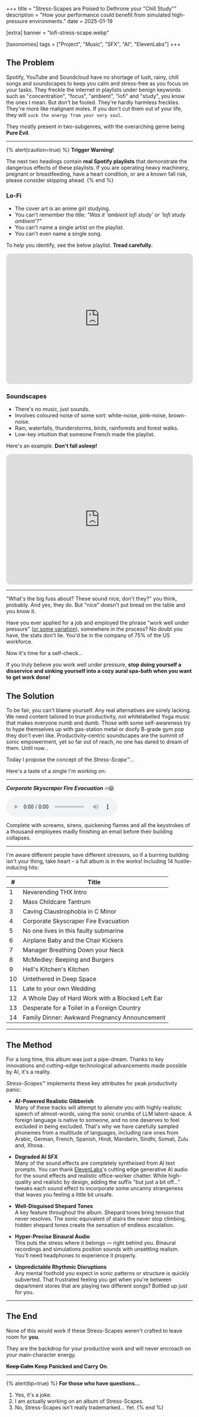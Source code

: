 +++
title = "Stress-Scapes are Poised to Dethrone your \"Chill Study\""
description = "How your performance could benefit from simulated high-pressure environments."
date = 2025-01-19

[extra]
banner = "lofi-stress-scape.webp"

[taxonomies]
tags = ["Project", "Music", "SFX", "AI", "ElevenLabs"]
+++

## The Problem

Spotify, YouTube and Soundcloud have no shortage of lush, rainy, chill songs and soundscapes to keep you calm and stress-free as you focus on your tasks. They freckle the internet in playlists under benign keywords such as "concentration", "focus", "ambient", "lofi" and "study", you know the ones I mean. But don't be fooled. They're hardly harmless freckles. They're more like malignant moles. If you don't cut them out of your life, they will `suck the energy from your very soul`.

They mostly present in two-subgenres, with the overarching genre being **Pure Evil**.

---

{% alert(caution=true) %}
**Trigger Warning!**

The next two headings contain **real Spotify playlists** that demonstrate the dangerous effects of these playlists.
If you are operating heavy machinery, pregnant or breastfeeding, have a heart condition, or are a known fall risk, please consider skipping ahead.
{% end %}

### Lo-Fi

- The cover art is an anime girl studying.
- You can't remember the title: *"Was it 'ambient lofi study' or 'lofi study ambient'?"*
- You can't name a single artist on the playlist.
- You can't even name a single song.

To help you identify, see the below playlist. **Tread carefully.**

<iframe style="border-radius:12px" src="https://open.spotify.com/embed/playlist/52mdjKHZb4ML7yfUoHfFRq?utm_source=generator" width="100%" height="352" frameBorder="0" allowfullscreen="" allow="autoplay; clipboard-write; encrypted-media; fullscreen; picture-in-picture" loading="lazy"></iframe>

### Soundscapes

- There's no music, just sounds.
- Involves coloured noise of some sort: white-noise, pink-noise, brown-noise.
- Rain, waterfalls, thunderstorms, birds, rainforests and forest walks.
- Low-key intuition that someone French made the playlist.

Here's an example. **Don't fall asleep!**

<iframe style="border-radius:12px" src="https://open.spotify.com/embed/album/5TOJCAChXSkhis9AjkVgBx?utm_source=generator" width="100%" height="352" frameBorder="0" allowfullscreen="" allow="autoplay; clipboard-write; encrypted-media; fullscreen; picture-in-picture" loading="lazy"></iframe>

---

"What's the big fuss about? These sound nice, don't they?" you think, probably. And yes, they do. But "nice" doesn't put bread on the table and you know it. 

Have you ever applied for a job and employed the phrase "work well under pressure" ([or some variation](https://www.tealhq.com/resume-synonyms/works-well-under-pressure?t)), somewhere in the process? No doubt you have, the stats don't lie. You'd be in the company of 75% of the US workforce. 

Now it's time for a self-check...

If you truly believe you work well under pressure, **stop doing yourself a disservice and sinking yourself into a cozy aural spa-bath when you want to get work done!**

## The Solution

To be fair, you can't blame yourself. Any real alternatives are sorely lacking. We need content tailored to true productivity, not whitelabelled Yoga music that makes everyone numb and dumb. Those with some self-awareness try to hype themselves up with gas-station metal or doofy B-grade gym pop they don't even like. Productivity-centric soundscapes are the summit of sonic empowerment, yet so far out of reach, no one has dared to dream of them. Until now... 

Today I propose the concept of the *Stress-Scape*™...

Here's a taste of a single I'm working on:

---

***Corporate Skyscraper Fire Evacuation*** 🔥😱

<audio controls>
  <source src="Corporate Skyscraper Fire Evacuation (Demo).mp3" type="audio/mp3">
  Your browser does not support the audio element.
</audio>



Complete with screams, sirens, quickening flames and all the keystrokes of a thousand employees madly finishing an email before their building collapses.

---

I'm aware different people have different stressors, so if a burning building isn't your thing, take heart – a full album is in the works! Including 14 hustle-inducing hits:


| #  | Title                                             |
|----|---------------------------------------------------|
| 1  | Neverending THX Intro                             |
| 2  | Mass Childcare Tantrum                            |
| 3  | Caving Claustrophobia in C Minor                  |
| 4  | Corporate Skyscraper Fire Evacuation              |
| 5  | No one lives in this faulty submarine             |
| 6  | Airplane Baby and the Chair Kickers               |
| 7  | Manager Breathing Down your Neck                  |
| 8  | McMedley: Beeping and Burgers                     |
| 9  | Hell's Kitchen's Kitchen                          |
| 10 | Untethered in Deep Space                          |
| 11 | Late to your own Wedding                          |
| 12 | A Whole Day of Hard Work with a Blocked Left Ear  |
| 13 | Desperate for a Toilet in a Foreign Country       |
| 14 | Family Dinner: Awkward Pregnancy Announcement     |

---

## The Method

For a long time, this album was just a pipe-dream. Thanks to key innovations and cutting-edge technological advancements made possible by AI, it's a reality.

*Stress-Scapes*™ implements these key attributes for peak productivity panic:

- **AI-Powered Realistic Gibberish**  
    Many of these tracks will attempt to alienate you with highly realistic speech of almost-words, using the sonic crumbs of LLM latent-space. A foreign language is native to someone, and no one deserves to feel excluded in being excluded. That's why we have carefully sampled phonemes from a multitude of languages, including rare ones from Arabic, German, French, Spanish, Hindi, Mandarin, Sindhi, Somali, Zulu and, Xhosa.

- **Degraded AI SFX**  
    Many of the sound effects are completely syntheised from AI text prompts. You can thank [ElevenLabs](https://elevenlabs.io/)'s cutting edge generative AI audio for the sound effects and realistic office-worker chatter. While high-quality and realistic by design, adding the suffix "but just a bit off..." tweaks each sound effect to incorporate some uncanny strangeness that leaves you feeling a little bit unsafe.

- **Well-Disguised Shepard Tones**  
    A key feature throughout the album. Shepard tones bring tension that never resolves. The sonic equivalent of stairs the never stop climbing, hidden shepard tones create the sensation of endless escalation.

- **Hyper-Precise Binaural Audio**  
    This puts the stress where it belongs — right behind you. Binaural recordings and simulations position sounds with unsettling realism. You'll need headphones to experience it properly.

- **Unpredictable Rhythmic Disruptions**  
    Any mental foothold you expect in sonic patterns or structure is quickly subverted. That frustrated feeling you get when you're between department stores that are playing two different songs? Bottled up just for you.

---

## The End

None of this would work if these Stress-Scapes weren't crafted to leave room for **you**.

They are the backdrop for your productive work and will never encroach on your main-character energy.

**~~Keep Calm~~ Keep Panicked and Carry On**.

---

{% alert(tip=true) %}
**For those who have questions...**

1. Yes, it's a joke.
2. I am actually working on an album of Stress-Scapes.
3. No, Stress-Scapes isn't really trademarked... Yet.
{% end %}
